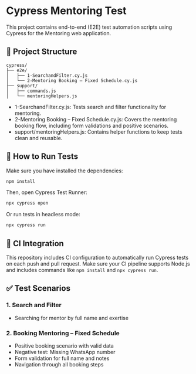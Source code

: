 # Cypress Mentoring Test

This project contains end-to-end (E2E) test automation scripts using Cypress for the Mentoring web application.

## 📁 Project Structure

```
cypress/
├── e2e/
│   ├── 1-SearchandFilter.cy.js
│   └── 2-Mentoring Booking – Fixed Schedule.cy.js
├── support/
│   ├── commands.js
│   └── mentoringHelpers.js
```

- 1-SearchandFilter.cy.js: Tests search and filter functionality for mentoring.
- 2-Mentoring Booking – Fixed Schedule.cy.js: Covers the mentoring booking flow, including form validations and positive scenarios.
- support/mentoringHelpers.js: Contains helper functions to keep tests clean and reusable.

## 🧪 How to Run Tests

Make sure you have installed the dependencies:

```bash
npm install
```

Then, open Cypress Test Runner:

```bash
npx cypress open
```

Or run tests in headless mode:

```bash
npx cypress run
```

## 🔁 CI Integration

This repository includes CI configuration to automatically run Cypress tests on each push and pull request. Make sure your CI pipeline supports Node.js and includes commands like `npm install` and `npx cypress run`.

## ✅ Test Scenarios

### 1. Search and Filter

- Searching for mentor by full name and exertise

### 2. Booking Mentoring – Fixed Schedule

- Positive booking scenario with valid data
- Negative test: Missing WhatsApp number
- Form validation for full name and notes
- Navigation through all booking steps
